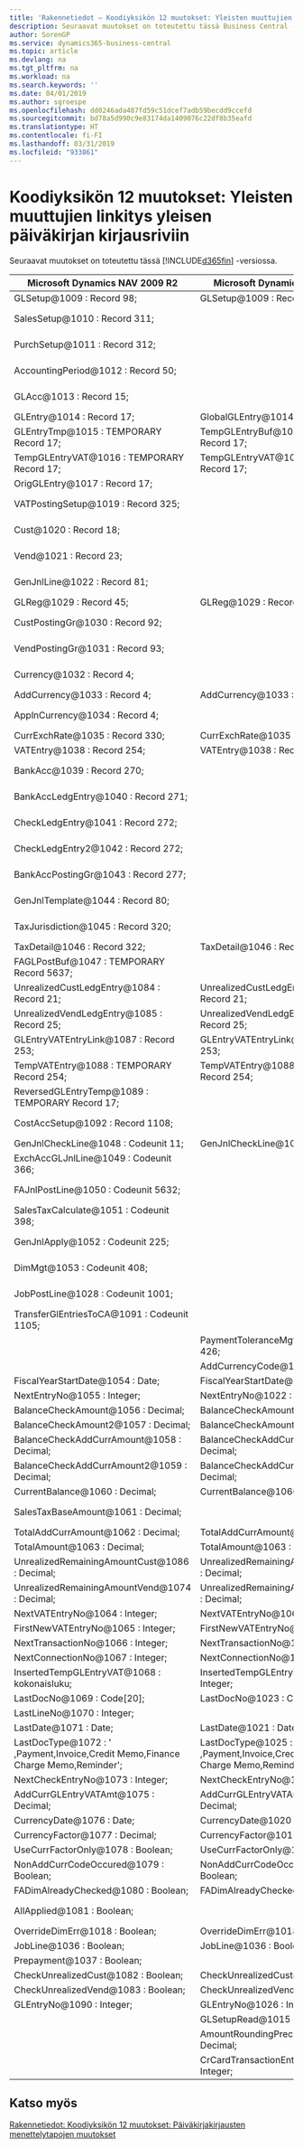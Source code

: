 ```yaml
---
title: 'Rakennetiedot – Koodiyksikön 12 muutokset: Yleisten muuttujien linkitys yleisen päiväkirjan kirjausriviin | Microsoft Docs'
description: Seuraavat muutokset on toteutettu tässä Business Central -versiossa.
author: SorenGP
ms.service: dynamics365-business-central
ms.topic: article
ms.devlang: na
ms.tgt_pltfrm: na
ms.workload: na
ms.search.keywords: ''
ms.date: 04/01/2019
ms.author: sgroespe
ms.openlocfilehash: dd0246ada487fd59c51dcef7adb59becdd9ccefd
ms.sourcegitcommit: bd78a5d990c9e83174da1409076c22df8b35eafd
ms.translationtype: HT
ms.contentlocale: fi-FI
ms.lasthandoff: 03/31/2019
ms.locfileid: "933861"
---
```

# <a name="codeunit-12-changes-mapping-global-variables-for-general-journal-post-line"></a>Koodiyksikön 12 muutokset: Yleisten muuttujien linkitys yleisen päiväkirjan kirjausriviin
Seuraavat muutokset on toteutettu tässä [!INCLUDE[d365fin](includes/d365fin_md.md)] -versiossa.  

|**Microsoft Dynamics NAV 2009 R2**|**Microsoft Dynamics NAV 2013 R2**|**Kommentti**|  
|----------------------------------------|----------------------------------------|-----------------|  
|GLSetup@1009 : Record 98;|GLSetup@1009 : Record 98;|Muuttumaton|  
|SalesSetup@1010 : Record 311;||Puutettu paikalliseksi|  
|PurchSetup@1011 : Record 312;||Puutettu paikalliseksi|  
|AccountingPeriod@1012 : Record 50;||Puutettu paikalliseksi|  
|GLAcc@1013 : Record 15;||Puutettu paikalliseksi|  
|GLEntry@1014 : Record 17;|GlobalGLEntry@1014 : Record 17;|Nimetty uudelleen|  
|GLEntryTmp@1015 : TEMPORARY Record 17;|TempGLEntryBuf@1010 : TEMPORARY Record 17;|Nimetty uudelleen|  
|TempGLEntryVAT@1016 : TEMPORARY Record 17;|TempGLEntryVAT@1016 : TEMPORARY Record 17;|Muuttumaton|  
|OrigGLEntry@1017 : Record 17;||Poistettu|  
|VATPostingSetup@1019 : Record 325;||Puutettu paikalliseksi|  
|Cust@1020 : Record 18;||Puutettu paikalliseksi|  
|Vend@1021 : Record 23;||Puutettu paikalliseksi|  
|GenJnlLine@1022 : Record 81;||Puutettu paikalliseksi|  
|GLReg@1029 : Record 45;|GLReg@1029 : Record 45;|Muuttumaton|  
|CustPostingGr@1030 : Record 92;||Puutettu paikalliseksi|  
|VendPostingGr@1031 : Record 93;||Puutettu paikalliseksi|  
|Currency@1032 : Record 4;||Puutettu paikalliseksi|  
|AddCurrency@1033 : Record 4;|AddCurrency@1033 : Record 4;|Muuttumaton|  
|ApplnCurrency@1034 : Record 4;||Puutettu paikalliseksi|  
|CurrExchRate@1035 : Record 330;|CurrExchRate@1035 : Record 330;|Muuttumaton|  
|VATEntry@1038 : Record 254;|VATEntry@1038 : Record 254;|Muuttumaton|  
|BankAcc@1039 : Record 270;||Puutettu paikalliseksi|  
|BankAccLedgEntry@1040 : Record 271;||Puutettu paikalliseksi|  
|CheckLedgEntry@1041 : Record 272;||Puutettu paikalliseksi|  
|CheckLedgEntry2@1042 : Record 272;||Puutettu paikalliseksi|  
|BankAccPostingGr@1043 : Record 277;||Puutettu paikalliseksi|  
|GenJnlTemplate@1044 : Record 80;||Puutettu paikalliseksi|  
|TaxJurisdiction@1045 : Record 320;||Puutettu paikalliseksi|  
|TaxDetail@1046 : Record 322;|TaxDetail@1046 : Record 322;|Muuttumaton|  
|FAGLPostBuf@1047 : TEMPORARY Record 5637;||Puutettu paikalliseksi|  
|UnrealizedCustLedgEntry@1084 : Record 21;|UnrealizedCustLedgEntry@1084 : Record 21;|Muuttumaton|  
|UnrealizedVendLedgEntry@1085 : Record 25;|UnrealizedVendLedgEntry@1085 : Record 25;|Muuttumaton|  
|GLEntryVATEntryLink@1087 : Record 253;|GLEntryVATEntryLink@1087 : Record 253;|Muuttumaton|  
|TempVATEntry@1088 : TEMPORARY Record 254;|TempVATEntry@1088 : TEMPORARY Record 254;|Muuttumaton|  
|ReversedGLEntryTemp@1089 : TEMPORARY Record 17;||Siirretty koodiyksikkö17:ään|  
|CostAccSetup@1092 : Record 1108;||Puutettu paikalliseksi|  
|GenJnlCheckLine@1048 : Codeunit 11;|GenJnlCheckLine@1001 : Codeunit 11;|Muuttumaton|  
|ExchAccGLJnlLine@1049 : Codeunit 366;||Puutettu paikalliseksi|  
|FAJnlPostLine@1050 : Codeunit 5632;||Puutettu paikalliseksi|  
|SalesTaxCalculate@1051 : Codeunit 398;||Puutettu paikalliseksi|  
|GenJnlApply@1052 : Codeunit 225;||Puutettu paikalliseksi|  
|DimMgt@1053 : Codeunit 408;||Puutettu paikalliseksi|  
|JobPostLine@1028 : Codeunit 1001;||Puutettu paikalliseksi|  
|TransferGlEntriesToCA@1091 : Codeunit 1105;||Puutettu paikalliseksi|  
||PaymentToleranceMgt@1002 : Codeunit 426;|Lisätty|  
||AddCurrencyCode@1117 : Code[10];|Lisätty|  
|FiscalYearStartDate@1054 : Date;|FiscalYearStartDate@1011 : Date;|Muuttumaton|  
|NextEntryNo@1055 : Integer;|NextEntryNo@1022 : Integer;|Muuttumaton|  
|BalanceCheckAmount@1056 : Decimal;|BalanceCheckAmount@1056 : Decimal;|Muuttumaton|  
|BalanceCheckAmount2@1057 : Decimal;|BalanceCheckAmount2@1057 : Decimal;|Muuttumaton|  
|BalanceCheckAddCurrAmount@1058 : Decimal;|BalanceCheckAddCurrAmount@1058 : Decimal;|Muuttumaton|  
|BalanceCheckAddCurrAmount2@1059 : Decimal;|BalanceCheckAddCurrAmount2@1059 : Decimal;|Muuttumaton|  
|CurrentBalance@1060 : Decimal;|CurrentBalance@1060 : Decimal;|Muuttumaton|  
|SalesTaxBaseAmount@1061 : Decimal;||Puutettu paikalliseksi|  
|TotalAddCurrAmount@1062 : Decimal;|TotalAddCurrAmount@1062 : Decimal;|Muuttumaton|  
|TotalAmount@1063 : Decimal;|TotalAmount@1063 : Decimal;|Muuttumaton|  
|UnrealizedRemainingAmountCust@1086 : Decimal;|UnrealizedRemainingAmountCust@1086 : Decimal;|Muuttumaton|  
|UnrealizedRemainingAmountVend@1074 : Decimal;|UnrealizedRemainingAmountVend@1074 : Decimal;|Muuttumaton|  
|NextVATEntryNo@1064 : Integer;|NextVATEntryNo@1064 : Integer;|Muuttumaton|  
|FirstNewVATEntryNo@1065 : Integer;|FirstNewVATEntryNo@1065 : Integer;|Muuttumaton|  
|NextTransactionNo@1066 : Integer;|NextTransactionNo@1066 : Integer;|Muuttumaton|  
|NextConnectionNo@1067 : Integer;|NextConnectionNo@1067 : Integer;|Muuttumaton|  
|InsertedTempGLEntryVAT@1068 : kokonaisluku;|InsertedTempGLEntryVAT@1027 : Integer;|Muuttumaton|  
|LastDocNo@1069 : Code[20];|LastDocNo@1023 : Code[20];|Muuttumaton|  
|LastLineNo@1070 : Integer;||Poistettu|  
|LastDate@1071 : Date;|LastDate@1021 : Date;|Muuttumaton|  
|LastDocType@1072 : ' ,Payment,Invoice,Credit Memo,Finance Charge Memo,Reminder';|LastDocType@1025 : ' ,Payment,Invoice,Credit Memo,Finance Charge Memo,Reminder';|Muuttumaton|  
|NextCheckEntryNo@1073 : Integer;|NextCheckEntryNo@1028 : Integer;|Muuttumaton|  
|AddCurrGLEntryVATAmt@1075 : Decimal;|AddCurrGLEntryVATAmt@1017 : Decimal;|Muuttumaton|  
|CurrencyDate@1076 : Date;|CurrencyDate@1020 : Date;|Muuttumaton|  
|CurrencyFactor@1077 : Decimal;|CurrencyFactor@1019 : Decimal;|Muuttumaton|  
|UseCurrFactorOnly@1078 : Boolean;|UseCurrFactorOnly@1078 : Boolean;|Muuttumaton|  
|NonAddCurrCodeOccured@1079 : Boolean;|NonAddCurrCodeOccured@1079 : Boolean;|Muuttumaton|  
|FADimAlreadyChecked@1080 : Boolean;|FADimAlreadyChecked@1080 : Boolean;|Muuttumaton|  
|AllApplied@1081 : Boolean;||Puutettu paikalliseksi|  
|OverrideDimErr@1018 : Boolean;|OverrideDimErr@1018 : Boolean;|Muuttumaton|  
|JobLine@1036 : Boolean;|JobLine@1036 : Boolean;|Muuttumaton|  
|Prepayment@1037 : Boolean;||Poistettu|  
|CheckUnrealizedCust@1082 : Boolean;|CheckUnrealizedCust@1082 : Boolean;|Muuttumaton|  
|CheckUnrealizedVend@1083 : Boolean;|CheckUnrealizedVend@1083 : Boolean;|Muuttumaton|  
|GLEntryNo@1090 : Integer;|GLEntryNo@1026 : Integer;|Muuttumaton|  
||GLSetupRead@1015 : Boolean;|Lisätty|  
||AmountRoundingPrecision@1012 : Decimal;|Lisätty|  
||CrCardTransactionEntryNo@1013 : Integer;|Lisätty|  

## <a name="see-also"></a>Katso myös  
 [Rakennetiedot: Koodiyksikön 12 muutokset: Päiväkirjakirjausten menettelytapojen muutokset](design-details-codeunit-12-changes-changes-in-general-journal-post-procedures.md)
